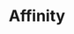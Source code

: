 ---
title: Affinity
description: Your Guide to Using the Affinity Theme for Magento
tags: [Theme, Template, Requirements, Setup]
breadcrumb: /magento:Magento/!themes:Themes/!affinity:Affinity

---
